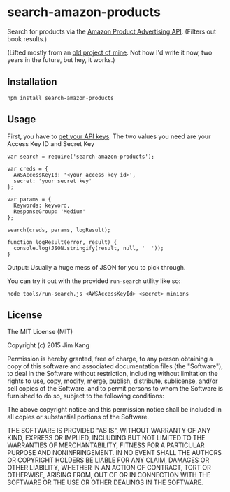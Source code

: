 search-amazon-products
==================

Search for products via the [Amazon Product Advertising API](http://docs.aws.amazon.com/AWSECommerceService/latest/DG/ItemSearch.html). (Filters out book results.)

(Lifted mostly from an [old project of mine](http://nonstopscrollshop.com). Not how I'd write it now, two years in the future, but hey, it works.)

Installation
------------

    npm install search-amazon-products

Usage
-----

First, you have to [get your API keys](http://docs.aws.amazon.com/AWSECommerceService/latest/DG/becomingDev.html). The two values you need are your Access Key ID and Secret Key

    var search = require('search-amazon-products');

    var creds = {
      AWSAccessKeyId: '<your access key id>',
      secret: 'your secret key'
    };

    var params = {
      Keywords: keyword,
      ResponseGroup: 'Medium'
    };

    search(creds, params, logResult);

    function logResult(error, result) {
      console.log(JSON.stringify(result, null, '  '));
    }

Output: Usually a huge mess of JSON for you to pick through.

You can try it out with the provided `run-search` utility like so:

    node tools/run-search.js <AWSAccessKeyId> <secret> minions

License
-------

The MIT License (MIT)

Copyright (c) 2015 Jim Kang

Permission is hereby granted, free of charge, to any person obtaining a copy
of this software and associated documentation files (the "Software"), to deal
in the Software without restriction, including without limitation the rights
to use, copy, modify, merge, publish, distribute, sublicense, and/or sell
copies of the Software, and to permit persons to whom the Software is
furnished to do so, subject to the following conditions:

The above copyright notice and this permission notice shall be included in
all copies or substantial portions of the Software.

THE SOFTWARE IS PROVIDED "AS IS", WITHOUT WARRANTY OF ANY KIND, EXPRESS OR
IMPLIED, INCLUDING BUT NOT LIMITED TO THE WARRANTIES OF MERCHANTABILITY,
FITNESS FOR A PARTICULAR PURPOSE AND NONINFRINGEMENT. IN NO EVENT SHALL THE
AUTHORS OR COPYRIGHT HOLDERS BE LIABLE FOR ANY CLAIM, DAMAGES OR OTHER
LIABILITY, WHETHER IN AN ACTION OF CONTRACT, TORT OR OTHERWISE, ARISING FROM,
OUT OF OR IN CONNECTION WITH THE SOFTWARE OR THE USE OR OTHER DEALINGS IN
THE SOFTWARE.
